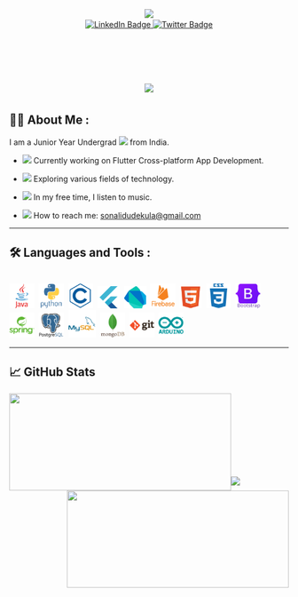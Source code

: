 <div id="header" align="center">
  <img src="https://media.giphy.com/media/paTz7UZbPfTZFRYnnB/giphy.gif" width="125"/>
</div>
<div id="badges" align="center">
  <a href="https://www.linkedin.com/in/sai-sonali-63a402195/">
    <img src="https://img.shields.io/badge/LinkedIn-blue?style=for-the-badge&logo=linkedin&logoColor=white" alt="LinkedIn Badge"/>
  </a>
  <a href="https://twitter.com/saisonali_d">
    <img src="https://img.shields.io/badge/Twitter-blue?style=for-the-badge&logo=twitter&logoColor=white" alt="Twitter Badge"/>
  </a>
</div>
<br>
<p align="center"><img src="https://komarev.com/ghpvc/?username=sonali-dudekula&style=flat-square&color=red" alt="" width="100"/></p>


<h1 align="center">
  <a href="https://git.io/typing-svg">
    <img src="https://readme-typing-svg.herokuapp.com?font=librefranklin&size=55&color=BD93F9&center=true&vCenter=true&width=750&height=150&lines=Hello,+there!%F0%9F%91%8B;I'm+Sai+Sonali%F0%9F%91%A9%E2%80%8D%F0%9F%92%BB;Nice+to+meet+you!">
  </a>

## :woman_technologist: About Me :
I am a Junior Year Undergrad <img src="https://media.giphy.com/media/iDySIfR42zbXnag4mx/giphy.gif" width="25"> from India.

- <img src="https://media.giphy.com/media/NgurY1o4z080Jfoyzw/giphy.gif" width="25"> Currently working on Flutter Cross-platform App Development.

- <img src="https://media.giphy.com/media/WUlplcMpOCEmTGBtBW/giphy.gif" width="25"> Exploring various fields of technology. 

- <img src="https://media.giphy.com/media/5QKndleQPghSYfYrS5/giphy.gif" width="20"> In my free time, I listen to music.

- <img src="https://media.giphy.com/media/Q5pH4UmOiQciITstXU/giphy.gif" width="25"> How to reach me: sonalidudekula@gmail.com

---

## :hammer_and_wrench: Languages and Tools :
<br>
<div>
  <img src="https://github.com/devicons/devicon/blob/master/icons/java/java-original-wordmark.svg" title="Java" alt="Java" width="45" height="45"/>&nbsp;
  <img src="https://github.com/devicons/devicon/blob/master/icons/python/python-original-wordmark.svg" title="Python" alt="python" width="45" height="45"/>&nbsp;
  <img src="https://github.com/devicons/devicon/blob/master/icons/c/c-line.svg" title"C" alt="C" width="45" height="45"/>&nbsp;
  <img src="https://github.com/devicons/devicon/blob/master/icons/flutter/flutter-original.svg" title="Flutter" alt="Flutter" width="40" height="40"/>&nbsp;
  <img src="https://github.com/devicons/devicon/blob/master/icons/dart/dart-original.svg" title="Dart" alt="Dart" width="40" height="40"/>&nbsp;
  <img src="https://github.com/devicons/devicon/blob/master/icons/firebase/firebase-plain-wordmark.svg" title="Firebase" alt="Firebase" width="45" height="45"/>&nbsp;
  <img src="https://github.com/devicons/devicon/blob/master/icons/html5/html5-original.svg" title="HTML5" alt="HTML" width="40" height="40"/>&nbsp;
  <img src="https://github.com/devicons/devicon/blob/master/icons/css3/css3-plain-wordmark.svg"  title="CSS3" alt="CSS" width="45" height="45"/>&nbsp;
  <img src="https://github.com/devicons/devicon/blob/master/icons/bootstrap/bootstrap-original-wordmark.svg" title="Bootstrap" alt="Bootstrap" width="45" height="45"/>&nbsp;
  <img src="https://github.com/devicons/devicon/blob/master/icons/spring/spring-original-wordmark.svg" title="Spring" alt="Spring" width="45" height="45"/>&nbsp;
  <img src="https://github.com/devicons/devicon/blob/master/icons/postgresql/postgresql-original-wordmark.svg" title="postgresql"  alt="postgresql" width="45" height="45"/>&nbsp;
  <img src="https://github.com/devicons/devicon/blob/master/icons/mysql/mysql-original-wordmark.svg" title="MySQL"  alt="MySQL" width="50" height="50"/>&nbsp;
  <img src="https://github.com/devicons/devicon/blob/master/icons/mongodb/mongodb-original-wordmark.svg" title="MongoDB" alt="MongoDB" width="45" height="45"/>&nbsp;
  <img src="https://github.com/devicons/devicon/blob/master/icons/git/git-original-wordmark.svg" title="Git" alt="Git" width="45" height="45"/>&nbsp;
  <img src="https://github.com/devicons/devicon/blob/master/icons/arduino/arduino-original-wordmark.svg" title="Arduino" alt="Arduino" width="45" height="45"/>&nbsp;
</div>

---

## 📈 GitHub Stats

  
<div align="center">
<img align="left" height="175em" src="https://github-readme-stats.vercel.app/api?username=sonali-dudekula&amp;show_icons=true&amp;theme=dracula&amp;include_all_commits=true&amp;count_private=true" width=400 style="max-width:100%;">
<img align="right" height="175em" width=400 style="max-width:100%;" src="https://github-readme-streak-stats.herokuapp.com?user=sonali-dudekula&theme=dracula">
</div>

<br><br><br><br><br><br><br><br>
  
![](https://activity-graph.herokuapp.com/graph?username=sonali-dudekula&theme=dracula&hide_border=true)


















<!--https://media.giphy.com/media/dWesBcTLavkZuG35MI/giphy.gif
https://media.giphy.com/media/SWoSkN6DxTszqIKEqv/giphy.gif
https://media.giphy.com/media/hpXdHPfFI5wTABdDx9/giphy.gif
https://media.giphy.com/media/h408T6Y5GfmXBKW62l/giphy.gif
https://media.giphy.com/media/L1R1tvI9svkIWwpVYr/giphy.gif

https://media.giphy.com/media/PdrdfTTrlANszSLYNA/giphy.gif
https://media.giphy.com/media/LRIVkygJ5CID6IEMes/giphy.gif
https://media.giphy.com/media/dUYiHLvd7RHYDGpWoX/giphy.gif
https://media.giphy.com/media/VDdh2wgmzsXAc7FCd7/giphy.gif
https://media.giphy.com/media/WUlplcMpOCEmTGBtBW/giphy.gif




https://media.giphy.com/media/iDySIfR42zbXnag4mx/giphy.gif

https://media.giphy.com/media/M8uQPiLt80xeMhP2dI/giphy.gif

https://media.giphy.com/media/onmWTi6M3SikcnI82V/giphy.gif
https://media.giphy.com/media/L8K62iTDkzGX6/giphy.gif
https://media.giphy.com/media/L1R1tvI9svkIWwpVYr/giphy.gif
https://media.giphy.com/media/SWoSkN6DxTszqIKEqv/giphy.gif




</h1>
<h1 align="center">
   Hi, I'm Sai Sonali
  <img src="https://media.giphy.com/media/hvRJCLFzcasrR4ia7z/giphy.gif" width="30px"/>
</h1>
<div align="center">
  <img src="https://media.giphy.com/media/L8K62iTDkzGX6/giphy.gif" width="600" height="300"/>
</div>

























<!--# SAI SONALI
## Hi there 👋
#### I am Sai Sonali. I am familiar with frontend web development, python, and machine learning. I am an opensource enthusiastic. I am always passionate in exploring and learning new technologies. Tech enthusiastic.


- 🔭 I’m currently working on frontend web development.
- 🌱 I’m currently learning ML.
- 👯 I’m looking to collaborate on opensource projects. 
- 🤔 I’m looking for help with internships.
- 💬 Ask me about python, web development, machine learning.
- 📫 How to reach me: sonalisai.1012@gmail.com
- 😄 Pronouns: She/Her.
- ⚡ Fun fact: Love listening to music.

<!--
**sonali-dudekula/sonali-dudekula** is a ✨ _special_ ✨ repository because its `README.md` (this file) appears on your GitHub profile.

Here are some ideas to get you started:

- 🔭 I’m currently working on ...
- 🌱 I’m currently learning ...
- 👯 I’m looking to collaborate on ...
- 🤔 I’m looking for help with ...
- 💬 Ask me about ...
- 📫 How to reach me: ...
- 😄 Pronouns: ...
- ⚡ Fun fact: ...
-->
